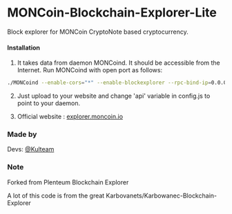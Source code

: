 # MONCoin-Blockchain-Explorer-Lite
Block explorer for MONCoin CryptoNote based cryptocurrency.

#### Installation

1) It takes data from daemon MONCoind. It should be accessible from the Internet. Run MONCoind with open port as follows:
```bash
./MONCoind --enable-cors="*" --enable-blockexplorer --rpc-bind-ip=0.0.0.0 --rpc-bind-port=12898
```
2) Just upload to your website and change 'api' variable in config.js to point to your daemon.

3) Official website : [explorer.moncoin.io](https://explorer.moncoin.io)

### Made by
Devs:
    [@Kulteam](https://github.com/Kulteam)

### Note
Forked from Plenteum Blockchain Explorer

A lot of this code is from the great Karbovanets/Karbowanec-Blockchain-Explorer
